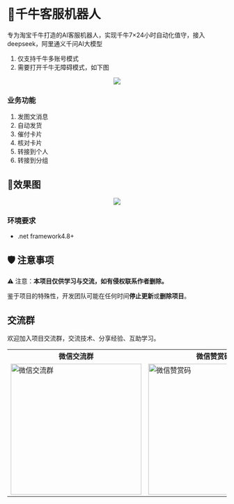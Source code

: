 


# 🚀千牛客服机器人

专为淘宝千牛打造的AI客服机器人，实现千牛7×24小时自动化值守，接入deepseek，阿里通义千问AI大模型



1. 仅支持千牛多账号模式
2. 需要打开千牛无障碍模式，如下图

<div align="center">
  <img src="https://worklink.oss-cn-hangzhou.aliyuncs.com/B78EE5CC4F478BE414D95C1CC12E20E2.png" >
  <br>
</div>

### 业务功能
1. 发图文消息 
2. 自动发货
3. 催付卡片 
4. 核对卡片 
5. 转接到个人 
6. 转接到分组 

## 🎨效果图

<div align="center">
  <img src="https://worklink.oss-cn-hangzhou.aliyuncs.com/9CD0A7CF011366063DB2E10A20462BA5.png" >
  <br>
</div>


### 环境要求
- .net framework4.8+


## 🛡 注意事项

⚠️ 注意：**本项目仅供学习与交流，如有侵权联系作者删除。**

鉴于项目的特殊性，开发团队可能在任何时间**停止更新**或**删除项目**。

## 交流群
欢迎加入项目交流群，交流技术、分享经验、互助学习。
<div align="center">
  <table>
    <tr>
      <td align="center"><strong>微信交流群</strong></td>
      <td align="center"><strong>微信赞赏码</strong></td>
    </tr>
    <tr>
      <td><img src="https://worklink.oss-cn-hangzhou.aliyuncs.com/4839E6261CC398033A3ECE5394502A05.png"  width="300px" alt="微信交流群"></td>
      <td><img src="https://worklink.oss-cn-hangzhou.aliyuncs.com/D8512B5B322FFAAC3D6927982A12B078.jpg"  width="300px" alt="微信赞赏码"></td>
    </tr>
  </table>
</div>

